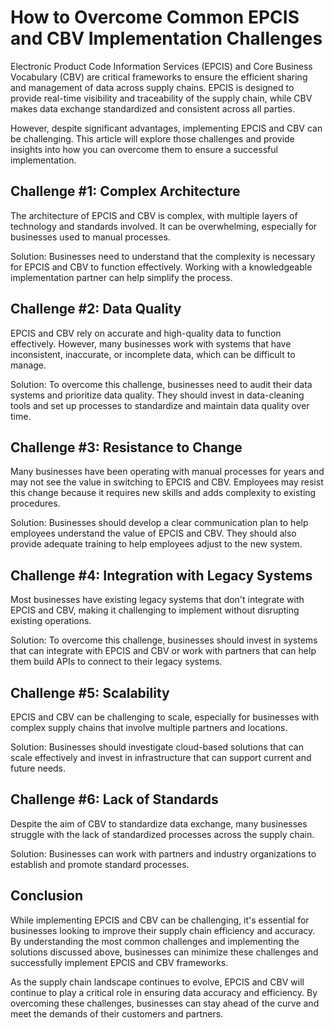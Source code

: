 # How to Overcome Common EPCIS and CBV Implementation Challenges 

Electronic Product Code Information Services (EPCIS) and Core Business Vocabulary (CBV) are critical frameworks to ensure the efficient sharing and management of data across supply chains. EPCIS is designed to provide real-time visibility and traceability of the supply chain, while CBV makes data exchange standardized and consistent across all parties. 

However, despite significant advantages, implementing EPCIS and CBV can be challenging. This article will explore those challenges and provide insights into how you can overcome them to ensure a successful implementation.

## Challenge #1: Complex Architecture
The architecture of EPCIS and CBV is complex, with multiple layers of technology and standards involved. It can be overwhelming, especially for businesses used to manual processes. 

Solution: Businesses need to understand that the complexity is necessary for EPCIS and CBV to function effectively. Working with a knowledgeable implementation partner can help simplify the process. 

## Challenge #2: Data Quality
EPCIS and CBV rely on accurate and high-quality data to function effectively. However, many businesses work with systems that have inconsistent, inaccurate, or incomplete data, which can be difficult to manage.

Solution: To overcome this challenge, businesses need to audit their data systems and prioritize data quality. They should invest in data-cleaning tools and set up processes to standardize and maintain data quality over time. 

## Challenge #3: Resistance to Change
Many businesses have been operating with manual processes for years and may not see the value in switching to EPCIS and CBV. Employees may resist this change because it requires new skills and adds complexity to existing procedures.

Solution: Businesses should develop a clear communication plan to help employees understand the value of EPCIS and CBV. They should also provide adequate training to help employees adjust to the new system. 

## Challenge #4: Integration with Legacy Systems
Most businesses have existing legacy systems that don't integrate with EPCIS and CBV, making it challenging to implement without disrupting existing operations.

Solution: To overcome this challenge, businesses should invest in systems that can integrate with EPCIS and CBV or work with partners that can help them build APIs to connect to their legacy systems. 

## Challenge #5: Scalability
EPCIS and CBV can be challenging to scale, especially for businesses with complex supply chains that involve multiple partners and locations.

Solution: Businesses should investigate cloud-based solutions that can scale effectively and invest in infrastructure that can support current and future needs. 

## Challenge #6: Lack of Standards
Despite the aim of CBV to standardize data exchange, many businesses struggle with the lack of standardized processes across the supply chain.

Solution: Businesses can work with partners and industry organizations to establish and promote standard processes. 

## Conclusion
While implementing EPCIS and CBV can be challenging, it's essential for businesses looking to improve their supply chain efficiency and accuracy. By understanding the most common challenges and implementing the solutions discussed above, businesses can minimize these challenges and successfully implement EPCIS and CBV frameworks. 

As the supply chain landscape continues to evolve, EPCIS and CBV will continue to play a critical role in ensuring data accuracy and efficiency. By overcoming these challenges, businesses can stay ahead of the curve and meet the demands of their customers and partners.
